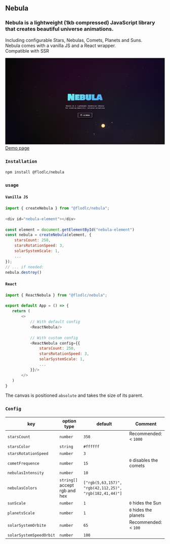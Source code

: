 ## Nebula
### Nebula is a lightweight (1kb compressed) JavaScript library that creates beautiful universe animations.
Including configurable Stars, Nebulas, Comets, Planets and Suns.  
Nebula comes with a vanilla JS and a React wrapper.  
Compatible with SSR

<a href="https://nebula-demo.vercel.app/">
    <img src="https://raw.githubusercontent.com/flodlc/nebula/master/demo_image.jpg" />
</a>
<a href="https://nebula-demo.vercel.app/">Demo page</a>

### `Installation`
```
npm install @flodlc/nebula
```

### `usage`
#### `Vanilla JS`
```javascript
import { createNebula } from "@flodlc/nebula";

<div id="nebula-element"></div>

const element = document.getElementById("nebula-element")
const nebula = createNebula(element, {
    starsCount: 250,
    starsRotationSpeed: 3,
    solarSystemScale: 1,
    ...
});
// ... if needed:
nebula.destroy()
 ```

#### `React`
 ```javascript
import { ReactNebula } from "@flodlc/nebula";

export default App = () => {
    return (
        <>
            // With default config
            <ReactNebula/>

            // With custom config
            <ReactNebula config={{
                starsCount: 250,
                starsRotationSpeed: 3,
                solarSystemScale: 1,
                ...
            }}/>
        </>
    )
}
 ```
The canvas is positioned ``absolute`` and takes the size of its parent.
### `Config`
key | option type | default | Comment
---|-----------|---|---
`starsCount` | `number` | `350` | Recommended: < `1000`
`starsColor` | `string` | `#ffffff`
`starsRotationSpeed` | `number` | `3`
`cometFrequence` | `number` | `15` | `0` disables the comets
`nebulasIntensity` | `number` | `10`
`nebulasColors` | `string[]` accept rgb and hex | `["rgb(5,63,157)", "rgb(42,112,25)", "rgb(182,41,44)"]`
`sunScale` | `number` | `1` | `0` hides the Sun
`planetsScale` | `number` | `1` | `0` hides the planets
`solarSystemOrbite` | `number` | `65` |  Recommended: < `100`
`solarSystemSpeedOrbit` | `number` | `100`
